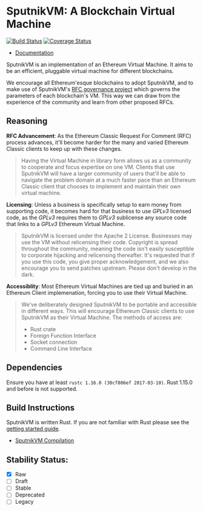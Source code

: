 # SputnikVM: A Blockchain Virtual Machine

[![Build Status](https://travis-ci.org/ethereumproject/sputnikvm.svg?branch=master)](https://travis-ci.org/ethereumproject/sputnikvm)
[![Coverage Status](https://coveralls.io/repos/github/ethereumproject/sputnikvm/badge.svg?branch=master)](https://coveralls.io/github/ethereumproject/sputnikvm?branch=master)

* [Documentation](https://that.world/~docs/sputnikvm/sputnikvm)

SputnikVM is an implementation of an Ethereum Virtual Machine. It aims to be an
efficient, pluggable virtual machine for different blockchains.

We encourage all Ethereum'esque blockchains to adopt SputnikVM, and to make use
of SputnikVM's [RFC governance project](https://etcrfc.that.world/) which
governs the parameters of each blockchain's VM. This way we can draw from the
experience of the community and learn from other proposed RFCs.

## Reasoning

__RFC Advancement__: As the Ethereum Classic Request For Comment (RFC)
process advances, it'll become harder for the many and varied Ethereum Classic
clients to keep up with these changes.

> Having the Virtual Machine in library form allows us as a community to
cooperate and focus expertise on one VM. Clients that use SputnikVM will have a larger
community of users that'll be able to navigate the problem domain at a much
faster pace than an Ethereum Classic client that chooses to implement and
maintain their own virtual machine.

__Licensing__: Unless a business is specifically setup to earn money from
supporting code, it becomes hard for that business to use _GPLv3_ licensed
code, as the _GPLv3_ requires them to _GPLv3_ sublicense any source code that
links to a _GPLv3_ Ethereum Virtual Machine.

> SputnikVM is licensed under the Apache 2 License. Businesses may use the VM
without relicensing their code. Copyright is spread throughout the community,
meaning the code isn't easily susceptible to corporate hijacking and
relicensing thereafter. It's requested that if you use this code, you give
proper acknowledgement, and we also encourage you to send patches upstream.
Please don't develop in the dark.

__Accessiblity__: Most Ethereum Virtual Machines are tied up and buried in an
Ethereum Client implemenation, forcing you to use their Virtual Machine.

> We've deliberately designed SputnikVM to be portable and accessible in different
ways. This will encourage Ethereum Classic clients to use SputnikVM as their
Virtual Machine. The methods of access are:
>
> * Rust crate
> * Foreign Function Interface
> * Socket connection
> * Command Line Interface

## Dependencies

Ensure you have at least `rustc 1.16.0 (30cf806ef 2017-03-10)`. Rust 1.15.0 and
before is not supported.

## Build Instructions

SputnikVM is written Rust. If you are not familiar with Rust please
see the
[getting started guide](https://doc.rust-lang.org/book/getting-started.html).

* [SputnikVM Compilation](/docs/vm_developer)

## Stability Status:

- [x] Raw
- [ ] Draft
- [ ] Stable
- [ ] Deprecated
- [ ] Legacy
